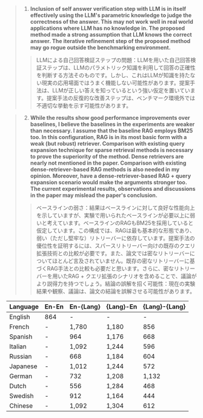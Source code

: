 

> 1. **Inclusion of self answer verification step with LLM is in itself effectively using the LLM's parametric knowledge to judge the correctness of the answer. This may not work well in real world applications where LLM has no knowledge in. The proposed method made a strong assumption that LLM knows the correct answer. The iterative refinement step of the proposed method may go rogue outside the benchmarking environment.**
>> LLMによる自己回答検証ステップの問題：LLMを用いた自己回答検証ステップは、LLMのパラメトリック知識を利用して回答の正確性を判断する方法そのものです。しかし、これはLLMが知識を持たない現実の応用場面ではうまく機能しない可能性があります。提案手法は、LLMが正しい答えを知っているという強い仮定を置いています。提案手法の反復的な改善ステップは、ベンチマーク環境外では不適切な挙動を示す可能性があります。


> 2. **While the results show good performance improvements over baselines, I believe the baselines in the experiments are weaker than necessary. I assume that the baseline RAG employs BM25 too. In this configuration, RAG is in its most basic form with a weak (but robust) retriever. Comparison with existing query expansion technique for sparse retrieval methods is necessary to prove the superiority of the method. Dense retrievers are nearly not mentioned in the paper. Comparison with existing dense-retriever-based RAG methods is also needed in my opinion. Moreover, have a dense-retriever-based RAG + query expansion scenario would make the arguments stronger too. The current experimental results, observations and discussions in the paper may mislead the paper's conclusion.**
>>ベースラインの弱さ：結果はベースラインに対して良好な性能向上を示していますが、実験で用いられたベースラインが必要以上に弱いと考えています。ベースラインのRAGもBM25を採用していると仮定しています。この構成では、RAGは最も基本的な形態であり、弱い（ただし堅牢な）リトリーバーに依存しています。提案手法の優位性を証明するには、スパースリトリーバー向けの既存のクエリ拡張技術との比較が必要です。また、論文では密なリトリーバーについてほとんど言及されていません。既存の密なリトリーバーに基づくRAG手法との比較も必要だと思います。さらに、密なリトリーバーを用いたRAG + クエリ拡張のシナリオを含めることで、議論がより説得力を持つでしょう。結論の誤解を招く可能性：現在の実験結果や観察、議論は、論文の結論を誤解させる可能性があります。






| Language   | En-En | En-{Lang} | {Lang}-En | {Lang}-{Lang} |
|------------|-------|-----------|-----------|---------------|
| English    | 864   | -         | -         | -             |
| French     | -     | 1,780     | 1,180     | 856           |
| Spanish    | -     | 964       | 1,176     | 668           |
| Italian    | -     | 1,092     | 1,244     | 596           |
| Russian    | -     | 668       | 1,184     | 604           |
| Japanese   | -     | 1,012     | 1,244     | 572           |
| German     | -     | 732       | 1,208     | 1,132         |
| Dutch      | -     | 556       | 1,284     | 468           |
| Swedish    | -     | 912       | 1,164     | 444           |
| Chinese    | -     | 1,092     | 1,304     | 612           |
